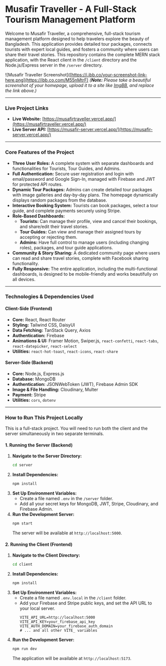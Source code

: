 # Musafir Traveller - A Full-Stack Tourism Management Platform

Welcome to Musafir Traveller, a comprehensive, full-stack tourism management platform designed to help travelers explore the beauty of Bangladesh. This application provides detailed tour packages, connects tourists with expert local guides, and fosters a community where users can share their travel stories. This repository contains the complete MERN stack application, with the React client in the `/client` directory and the Node.js/Express server in the `/server` directory.

![Musafir Traveller Screenshot]([https://i.ibb.co/your-screenshot-link-here.png](https://ibb.co.com/M55nMtrF)
*(**Note:** Please take a beautiful screenshot of your homepage, upload it to a site like [ImgBB](https://imgbb.com/), and replace the link above.)*

---

### **Live Project Links**

* **Live Website:** [https://musafirtraveller.vercel.app/](https://musafirtraveller.vercel.app/)
* **Live Server API:** [https://musafir-server.vercel.app/](https://musafir-server.vercel.app/)

---

### **Core Features of the Project**

* **Three User Roles:** A complete system with separate dashboards and functionalities for Tourists, Tour Guides, and Admins.
* **Full Authentication:** Secure user registration and login with email/password and Google Sign-In, managed with Firebase and JWT for protected API routes.
* **Dynamic Tour Packages:** Admins can create detailed tour packages with image galleries and day-by-day plans. The homepage dynamically displays random packages from the database.
* **Interactive Booking System:** Tourists can book packages, select a tour guide, and complete payments securely using Stripe.
* **Role-Based Dashboards:**
    * **Tourists:** Can manage their profile, view and cancel their bookings, and share/edit their travel stories.
    * **Tour Guides:** Can view and manage their assigned tours by accepting or rejecting them.
    * **Admins:** Have full control to manage users (including changing roles), packages, and tour guide applications.
* **Community & Story Sharing:** A dedicated community page where users can read and share travel stories, complete with Facebook sharing functionality.
* **Fully Responsive:** The entire application, including the multi-functional dashboards, is designed to be mobile-friendly and works beautifully on all devices.

---

### **Technologies & Dependencies Used**

#### **Client-Side (Frontend)**

* **Core:** React, React Router
* **Styling:** Tailwind CSS, DaisyUI
* **Data Fetching:** TanStack Query, Axios
* **Authentication:** Firebase
* **Animations & UI:** Framer Motion, Swiper.js, `react-confetti`, `react-tabs`, `react-datepicker`, `react-select`
* **Utilities:** `react-hot-toast`, `react-icons`, `react-share`

#### **Server-Side (Backend)**

* **Core:** Node.js, Express.js
* **Database:** MongoDB
* **Authentication:** JSONWebToken (JWT), Firebase Admin SDK
* **Image & File Handling:** Cloudinary, Multer
* **Payment:** Stripe
* **Utilities:** `cors`, `dotenv`

---

### **How to Run This Project Locally**

This is a full-stack project. You will need to run both the client and the server simultaneously in two separate terminals.

#### **1. Running the Server (Backend)**

1.  **Navigate to the Server Directory:**
    ```bash
    cd server
    ```
2.  **Install Dependencies:**
    ```bash
    npm install
    ```
3.  **Set Up Environment Variables:**
    * Create a file named `.env` in the `/server` folder.
    * Add all your secret keys for MongoDB, JWT, Stripe, Cloudinary, and Firebase Admin.
4.  **Run the Development Server:**
    ```bash
    npm start
    ```
    The server will be available at `http://localhost:5000`.

#### **2. Running the Client (Frontend)**

1.  **Navigate to the Client Directory:**
    ```bash
    cd client
    ```
2.  **Install Dependencies:**
    ```bash
    npm install
    ```
3.  **Set Up Environment Variables:**
    * Create a file named `.env.local` in the `/client` folder.
    * Add your Firebase and Stripe public keys, and set the API URL to your local server.
        ```env
        VITE_API_URL=http://localhost:5000
        VITE_API_KEY=your_firebase_api_key
        VITE_AUTH_DOMAIN=your_firebase_auth_domain
        # ... and all other VITE_ variables
        ```
4.  **Run the Development Server:**
    ```bash
    npm run dev
    ```
    The application will be available at `http://localhost:5173`.
